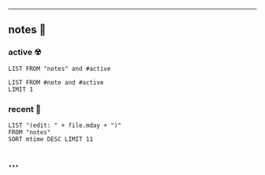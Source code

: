 
---

## notes 📔

### active ☢

```dataview
LIST FROM "notes" and #active
```

```dataview
LIST FROM #note and #active
LIMIT 1
```


### recent 📆 
```dataview
LIST "(edit: " + file.mday + ")"
FROM "notes"
SORT mtime DESC LIMIT 11
```

## ...
